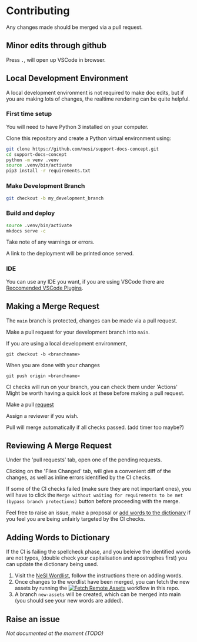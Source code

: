 # Contributing

Any changes made should be merged via a pull request.

## Minor edits through github

Press `.`, will open up VSCode in browser.

## Local Development Environment

A local development environment is not required to make doc edits, but if you are making lots of changes, the realtime rendering can be quite helpful.

### First time setup

You will need to have Python 3 installed on your computer.

Clone this repository and create a Python virtual environment using:

```bash
git clone https://github.com/nesi/support-docs-concept.git
cd support-docs-concept
python -m venv .venv
source .venv/bin/activate
pip3 install -r requirements.txt
```

### Make Development Branch

```bash
git checkout -b my_development_branch
```

### Build and deploy

```bash
source .venv/bin/activate
mkdocs serve -c
```

Take note of any warnings or errors.

A link to the deployment will be printed once served.

### IDE

You can use any IDE you want, if you are using VSCode there are [Reccomended VSCode Plugins](.vscode/extensions.json).

## Making a Merge Request

The `main` branch is protected, changes can be made via a pull request.

Make a pull request for your development branch into `main`.

If you are using a local development environment,

```
git checkout -b <branchname>
```
When you are done with your changes
```
git push origin <branchname>
```
CI checks will run on your branch, you can check them under 'Actions'
Might be worth having a quick look at these before making a pull request.

Make a pull [request](https://github.com/nesi/support-docs-concept/pulls)

Assign a reviewer if you wish.

Pull will merge automatically if all checks passed. (add timer too maybe?)

## Reviewing A Merge Request

Under the 'pull requests' tab, open one of the pending requests.

Clicking on the 'Files Changed' tab, will give a convenient diff of the changes, as well as inline errors identified by the CI checks.

If some of the CI checks failed (make sure they are not important ones), you will have to click the  `Merge without waiting for requirements to be met (bypass branch protections)` button before proceeding with the merge. 

Feel free to raise an issue, make a proposal or [add words to the dictionary](#adding-words-to-dictionary) if you feel you are being unfairly targeted by the CI checks.

## Adding Words to Dictionary

If the CI is failing the spellcheck phase, and you beleive the identified words are not typos, (double check your capitalisation and apostrophes first) you can update the dictionary being used.

1. Visit the [NeSI Wordlist](https://github.com/nesi/nesi-wordlist), follow the instructions there on adding words.
2. Once changes to the wordlist have been merged, you can fetch the new assets by running the [![Fetch Remote Assets](https://github.com/nesi/support-docs-concept/actions/workflows/fetch_includes.yml/badge.svg?branch=main&event=workflow_run)](https://github.com/nesi/support-docs-concept/actions/workflows/fetch_includes.yml) workflow in this repo.
3. A branch `new-assets` will be created, which can be merged into main (you should see your new words are added).


## Raise an issue



*Not documented at the moment (TODO)*
